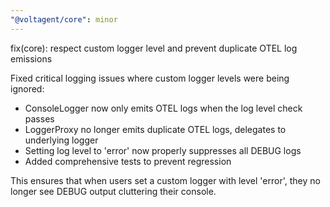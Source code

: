 ```yaml
---
"@voltagent/core": minor
---
```


fix(core): respect custom logger level and prevent duplicate OTEL log emissions

Fixed critical logging issues where custom logger levels were being ignored:

- ConsoleLogger now only emits OTEL logs when the log level check passes
- LoggerProxy no longer emits duplicate OTEL logs, delegates to underlying logger
- Setting log level to 'error' now properly suppresses all DEBUG logs
- Added comprehensive tests to prevent regression

This ensures that when users set a custom logger with level 'error', they no longer see DEBUG output cluttering their console.
